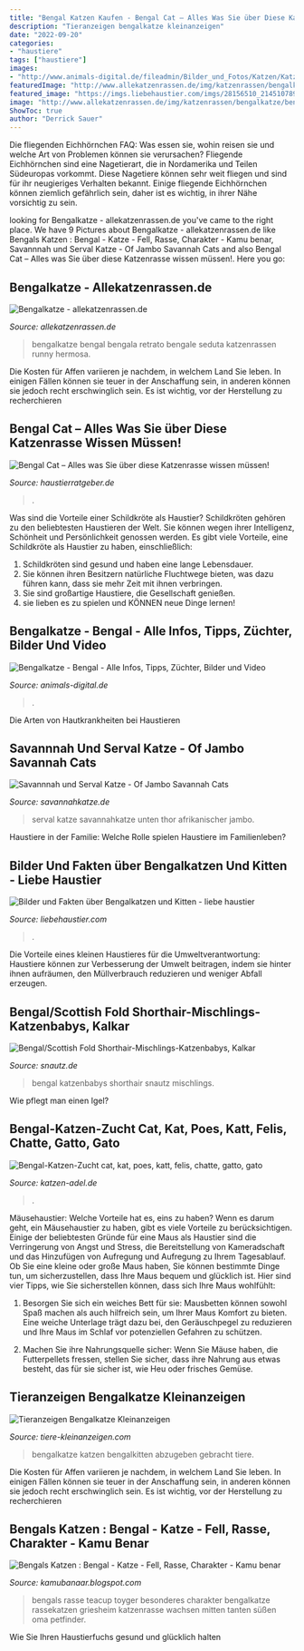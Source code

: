 ```yaml
---
title: "Bengal Katzen Kaufen - Bengal Cat – Alles Was Sie über Diese Katzenrasse Wissen Müssen!"
description: "Tieranzeigen bengalkatze kleinanzeigen"
date: "2022-09-20"
categories:
- "haustiere"
tags: ["haustiere"]
images:
- "http://www.animals-digital.de/fileadmin/Bilder_und_Fotos/Katzen/Katzenrassen/Bengalkatze/Bengalkatze-6.jpg"
featuredImage: "http://www.allekatzenrassen.de/img/katzenrassen/bengalkatze/bengalkatze-003.jpg"
featured_image: "https://imgs.liebehaustier.com/imgs/28156510_214510789289294_6148465028203806720_n-5a9605c118ba010037eadf0a.jpg"
image: "http://www.allekatzenrassen.de/img/katzenrassen/bengalkatze/bengalkatze-003.jpg"
ShowToc: true
author: "Derrick Sauer"
---
```



Die fliegenden Eichhörnchen FAQ: Was essen sie, wohin reisen sie und welche Art von Problemen können sie verursachen?
Fliegende Eichhörnchen sind eine Nagetierart, die in Nordamerika und Teilen Südeuropas vorkommt. Diese Nagetiere können sehr weit fliegen und sind für ihr neugieriges Verhalten bekannt. Einige fliegende Eichhörnchen können ziemlich gefährlich sein, daher ist es wichtig, in ihrer Nähe vorsichtig zu sein.

	

		
looking for Bengalkatze - allekatzenrassen.de you've came to the right place. We have 9 Pictures about Bengalkatze - allekatzenrassen.de like Bengals Katzen : Bengal - Katze - Fell, Rasse, Charakter - Kamu benar, Savannnah und Serval Katze - Of Jambo Savannah Cats and also Bengal Cat – Alles was Sie über diese Katzenrasse wissen müssen!. Here you go:
		
    
## Bengalkatze - Allekatzenrassen.de

<img loading=lazy src="http://www.allekatzenrassen.de/img/katzenrassen/bengalkatze/bengalkatze-003.jpg" onerror="this.onerror=null;this.src='https://tse4.mm.bing.net/th?id=OIP.xTn5Ep8yTwobBHSbuVlNqAHaE7&amp;pid=15.1';" alt="Bengalkatze - allekatzenrassen.de">

_Source: allekatzenrassen.de_

>bengalkatze bengal bengala retrato bengale seduta katzenrassen runny hermosa. 

	

Die Kosten für Affen variieren je nachdem, in welchem Land Sie leben. In einigen Fällen können sie teuer in der Anschaffung sein, in anderen können sie jedoch recht erschwinglich sein. Es ist wichtig, vor der Herstellung zu recherchieren

    
## Bengal Cat – Alles Was Sie über Diese Katzenrasse Wissen Müssen!

<img loading=lazy src="https://www.haustierratgeber.de/wp-content/uploads/2019/08/Bengalkatze.jpeg" onerror="this.onerror=null;this.src='https://tse3.mm.bing.net/th?id=OIP._4fMNP4fl_cyAXf1HwdNJwHaE7&amp;pid=15.1';" alt="Bengal Cat – Alles was Sie über diese Katzenrasse wissen müssen!">

_Source: haustierratgeber.de_

>. 

	

Was sind die Vorteile einer Schildkröte als Haustier?
Schildkröten gehören zu den beliebtesten Haustieren der Welt. Sie können wegen ihrer Intelligenz, Schönheit und Persönlichkeit genossen werden. Es gibt viele Vorteile, eine Schildkröte als Haustier zu haben, einschließlich:
1) Schildkröten sind gesund und haben eine lange Lebensdauer.
2) Sie können ihren Besitzern natürliche Fluchtwege bieten, was dazu führen kann, dass sie mehr Zeit mit ihnen verbringen.
3) Sie sind großartige Haustiere, die Gesellschaft genießen.
4) sie lieben es zu spielen und KÖNNEN neue Dinge lernen!

    
## Bengalkatze - Bengal - Alle Infos, Tipps, Züchter, Bilder Und Video

<img loading=lazy src="http://www.animals-digital.de/fileadmin/Bilder_und_Fotos/Katzen/Katzenrassen/Bengalkatze/Bengalkatze-6.jpg" onerror="this.onerror=null;this.src='https://tse2.mm.bing.net/th?id=OIP.gC8rXQVASeZpnG2FNKjxwQHaE7&amp;pid=15.1';" alt="Bengalkatze - Bengal - Alle Infos, Tipps, Züchter, Bilder und Video">

_Source: animals-digital.de_

>. 

	

Die Arten von Hautkrankheiten bei Haustieren

    
## Savannnah Und Serval Katze - Of Jambo Savannah Cats

<img loading=lazy src="https://savannahkatze.de/wp-content/uploads/2016/09/SavannahundServal.jpg" onerror="this.onerror=null;this.src='https://tse1.mm.bing.net/th?id=OIP.awtWQqsCAZfNj2ouVZaKcAHaEt&amp;pid=15.1';" alt="Savannnah und Serval Katze - Of Jambo Savannah Cats">

_Source: savannahkatze.de_

>serval katze savannahkatze unten thor afrikanischer jambo. 

	

Haustiere in der Familie: Welche Rolle spielen Haustiere im Familienleben?

    
## Bilder Und Fakten über Bengalkatzen Und Kitten - Liebe Haustier

<img loading=lazy src="https://imgs.liebehaustier.com/imgs/28156510_214510789289294_6148465028203806720_n-5a9605c118ba010037eadf0a.jpg" onerror="this.onerror=null;this.src='https://tse4.mm.bing.net/th?id=OIP.07RF1NuVKgOabCynJPexnQHaHa&amp;pid=15.1';" alt="Bilder und Fakten über Bengalkatzen und Kitten - liebe haustier">

_Source: liebehaustier.com_

>. 

	

Die Vorteile eines kleinen Haustieres für die Umweltverantwortung: Haustiere können zur Verbesserung der Umwelt beitragen, indem sie hinter ihnen aufräumen, den Müllverbrauch reduzieren und weniger Abfall erzeugen.

    
## Bengal/Scottish Fold Shorthair-Mischlings-Katzenbabys, Kalkar

<img loading=lazy src="https://www.snautz.de/bilder/katzen/mischlinge/katzenbabys/2171-0-280x280.jpg" onerror="this.onerror=null;this.src='https://tse3.mm.bing.net/th?id=OIP.wHYxN2_sd2v7_8QxE8fiJAAAAA&amp;pid=15.1';" alt="Bengal/Scottish Fold Shorthair-Mischlings-Katzenbabys, Kalkar">

_Source: snautz.de_

>bengal katzenbabys shorthair snautz mischlings. 

	

Wie pflegt man einen Igel?

    
## Bengal-Katzen-Zucht Cat, Kat, Poes, Katt, Felis, Chatte, Gatto, Gato

<img loading=lazy src="http://www.katzen-adel.de/NordBEN.jpg" onerror="this.onerror=null;this.src='https://tse4.mm.bing.net/th?id=OIP.sErTL75J_rFebrXIp3vXtAHaG-&amp;pid=15.1';" alt="Bengal-Katzen-Zucht cat, kat, poes, katt, felis, chatte, gatto, gato">

_Source: katzen-adel.de_

>. 

	

Mäusehaustier: Welche Vorteile hat es, eins zu haben?
Wenn es darum geht, ein Mäusehaustier zu haben, gibt es viele Vorteile zu berücksichtigen. Einige der beliebtesten Gründe für eine Maus als Haustier sind die Verringerung von Angst und Stress, die Bereitstellung von Kameradschaft und das Hinzufügen von Aufregung und Aufregung zu Ihrem Tagesablauf. Ob Sie eine kleine oder große Maus haben, Sie können bestimmte Dinge tun, um sicherzustellen, dass Ihre Maus bequem und glücklich ist. Hier sind vier Tipps, wie Sie sicherstellen können, dass sich Ihre Maus wohlfühlt:
1. Besorgen Sie sich ein weiches Bett für sie: Mausbetten können sowohl Spaß machen als auch hilfreich sein, um Ihrer Maus Komfort zu bieten. Eine weiche Unterlage trägt dazu bei, den Geräuschpegel zu reduzieren und Ihre Maus im Schlaf vor potenziellen Gefahren zu schützen.

2. Machen Sie ihre Nahrungsquelle sicher: Wenn Sie Mäuse haben, die Futterpellets fressen, stellen Sie sicher, dass ihre Nahrung aus etwas besteht, das für sie sicher ist, wie Heu oder frisches Gemüse.

    
## Tieranzeigen Bengalkatze Kleinanzeigen

<img loading=lazy src="https://www.tiere-kleinanzeigen.com/export/20150916184732.jpg" onerror="this.onerror=null;this.src='https://tse1.mm.bing.net/th?id=OIP.FjnBqey9MAOSsJYGaoaNRwHaHw&amp;pid=15.1';" alt="Tieranzeigen Bengalkatze Kleinanzeigen">

_Source: tiere-kleinanzeigen.com_

>bengalkatze katzen bengalkitten abzugeben gebracht tiere. 

	

Die Kosten für Affen variieren je nachdem, in welchem Land Sie leben. In einigen Fällen können sie teuer in der Anschaffung sein, in anderen können sie jedoch recht erschwinglich sein. Es ist wichtig, vor der Herstellung zu recherchieren

    
## Bengals Katzen : Bengal - Katze - Fell, Rasse, Charakter - Kamu Benar

<img loading=lazy src="https://i2.wp.com/www.fast-alles.net/pictures/424487.jpg" onerror="this.onerror=null;this.src='https://tse2.mm.bing.net/th?id=OIP.r8avog_xxW_9dXlhtDEZmgHaE7&amp;pid=15.1';" alt="Bengals Katzen : Bengal - Katze - Fell, Rasse, Charakter - Kamu benar">

_Source: kamubanaar.blogspot.com_

>bengals rasse teacup toyger besonderes charakter bengalkatze rassekatzen griesheim katzenrasse wachsen mitten tanten süßen oma petfinder. 

	

Wie Sie Ihren Haustierfuchs gesund und glücklich halten

